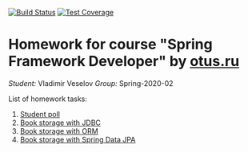 [![Build Status](https://travis-ci.com/v1690117/2020-02-otus-spring-vveselov.svg?branch=master)](https://travis-ci.com/v1690117/2020-02-otus-spring-vveselov.svg) 
[![Test Coverage](https://img.shields.io/codecov/c/github/v1690117/2020-02-otus-spring-vveselov.svg)](https://codecov.io/github/v1690117/2020-02-otus-spring-vveselov?branch=master)  
 
# Homework for course "Spring Framework Developer" by [otus.ru](https://otus.ru)

_Student:_ Vladimir Veselov
_Group:_ Spring-2020-02

List of homework tasks: 
1.  [Student poll](./01-tester/README.md)  
5.  [Book storage with JDBC](./05-book-storage/README.md)  
6.  [Book storage with ORM](./06-book-storage-orm/README.md)  
7.  [Book storage with Spring Data JPA](./07-book-storage-data-jpa/README.md)  